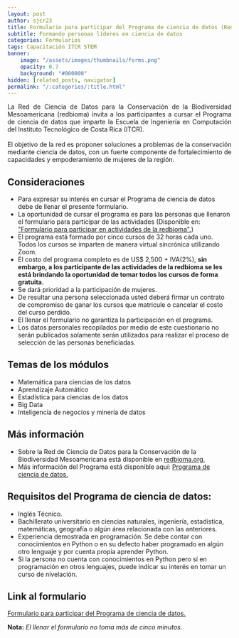 ```yaml
---
layout: post
author: sjcr23
title: Formulario para participar del Programa de ciencia de datos (Requiere conocimientos de Python)
subtitle: Formando personas líderes en ciencia de datos
categories: Formularios
tags: Capacitación ITCR STEM
banner: 
    image: "/assets/images/thumbnails/forms.png"
    opacity: 0.7
    background: "#000000"
hidden: [related_posts, navigator]
permalink: "/:categories/:title.html"
---
```


<div style="text-align: justify">
La Red de Ciencia de Datos para la Conservación de la Biodiversidad Mesoamericana (redbioma) invita a los participantes a cursar el Programa de ciencia de datos que imparte la Escuela de Ingeniería en Computación del Instituto Tecnológico de Costa Rica (ITCR).
<br><br>
El objetivo de la red es proponer soluciones a problemas de la conservación mediante ciencia de datos, con un fuerte componente de fortalecimiento de capacidades y empoderamiento de mujeres de la región.
</div>

## Consideraciones

- Para expresar su interés en cursar el Programa de ciencia de datos debe de llenar el presente formulario.
- La oportunidad de cursar el programa es para las personas que llenaron el formulario para participar de las actividades (Disponible en: ["Formulario para participar en actividades de la redbioma".](https://redbioma.github.io/formularios/invitacion-red.html))
- El programa está formado por cinco cursos de 32 horas cada uno. Todos los cursos se imparten de manera virtual sincrónica utilizando Zoom.
- El costo del programa completo es de US$ 2,500 + IVA(2%), **sin embargo, a los participante de las actividades de la redbioma se les está brindando la oportunidad de tomar todos los cursos de forma gratuita.**
- Se dará prioridad a la participación de mujeres.
- De resultar una persona seleccionada usted deberá firmar un contrato de compromiso de ganar los cursos que matricule o cancelar el costo del curso perdido.
- El llenar el formulario no garantiza la participación en el programa.
- Los datos personales recopilados por medio de este cuestionario no serán publicados solamente serán utilizados para realizar el proceso de selección de las personas beneficiadas.
  
## Temas de los módulos

- Matemática para ciencias de los datos
- Aprendizaje Automático
- Estadística para ciencias de los datos
- Big Data
- Inteligencia de negocios y minería de datos

## Más información

- Sobre la Red de Ciencia de Datos para la Conservación de la Biodiversidad Mesoamericana está disponible en [redbioma.org.](https://redbioma.github.io)
- Más información del Programa está disponible aquí: [Programa de ciencia de datos.](https://www.tec.ac.cr/fundatec/programa-ciencias-datos-escuela-computacion)

## Requisitos del Programa de ciencia de datos:

- Inglés Técnico.
- Bachillerato universitario en ciencias naturales, ingeniería, estadística, matemáticas, geografía o algún área relacionada con las anteriores.
- Experiencia demostrada en programación. Se debe contar con conocimientos en Python o en su defecto haber programado en algún otro lenguaje y por cuenta propia aprender Python.
- Si la persona no cuenta con conocimientos en Python pero sí en programación en otros lenguajes, puede indicar su interés en tomar un curso de nivelación.

## Link al formulario

[Formulario para participar del Programa de ciencia de datos.](https://forms.gle/ebEFYhef4QAraR6E9)

**Nota:** *El llenar el formulario no toma más de cinco minutos.*
